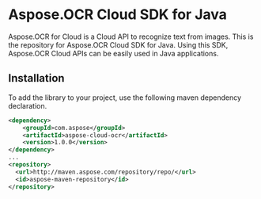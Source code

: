 # Aspose.OCR Cloud SDK for Java

Aspose.OCR for Cloud is a Cloud API to recognize text from images. This is the repository for Aspose.OCR Cloud SDK for Java. Using this SDK, Aspose.OCR Cloud APIs can be easily used in Java applications.

## Installation

To add the library to your project, use the following maven dependency declaration.

```xml
<dependency>
    <groupId>com.aspose</groupId>
    <artifactId>aspose-cloud-ocr</artifactId>
    <version>1.0.0</version>
</dependency>
...
<repository>
  <url>http://maven.aspose.com/repository/repo/</url>
  <id>aspose-maven-repository</id>
</repository>
```
